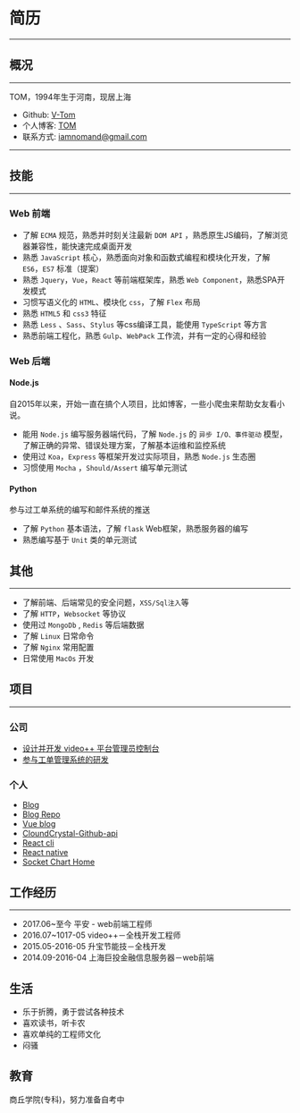 # 简历
---
## 概况
---
TOM，1994年生于河南，现居上海

- Github: [V-Tom](https://github.com/V-Tom)
- 个人博客: [TOM](https://t-tom.me/)
- 联系方式: iamnomand@gmail.com

---
## 技能
---

### Web 前端
- 了解 `ECMA` 规范，熟悉并时刻关注最新 `DOM API` ，熟悉原生JS编码，了解浏览器兼容性，能快速完成桌面开发
- 熟悉 `JavaScript` 核心，熟悉面向对象和函数式编程和模块化开发，了解 `ES6`，`ES7` 标准（提案）
- 熟悉 `Jquery`，`Vue`，`React` 等前端框架库，熟悉 `Web Component`，熟悉SPA开发模式
- 习惯写语义化的 `HTML`、模块化 `css`，了解 `Flex` 布局
- 熟悉 `HTML5` 和 `css3` 特征
- 熟悉 `Less` 、`Sass`、`Stylus` 等css编译工具，能使用 `TypeScript` 等方言
- 熟悉前端工程化，熟悉 `Gulp`、`WebPack` 工作流，并有一定的心得和经验


### Web 后端

#### Node.js

自2015年以来，开始一直在搞个人项目，比如博客，一些小爬虫来帮助女友看小说。

- 能用 `Node.js` 编写服务器端代码，了解 `Node.js` 的 `异步 I/O、事件驱动` 模型，了解正确的异常、错误处理方案，了解基本运维和监控系统
- 使用过 `Koa`，`Express` 等框架开发过实际项目，熟悉 `Node.js` 生态圈
- 习惯使用 `Mocha` ，`Should/Assert` 编写单元测试

#### Python
参与过工单系统的编写和邮件系统的推送

- 了解 `Python` 基本语法，了解 `flask` Web框架，熟悉服务器的编写
- 熟悉编写基于 `Unit` 类的单元测试

## 其他
---
- 了解前端、后端常见的安全问题，`XSS/Sql注入`等
- 了解 `HTTP`，`Websocket` 等协议
- 使用过 `MongoDb` , `Redis` 等后端数据
- 了解 `Linux` 日常命令
- 了解 `Nginx` 常用配置
- 日常使用 `MacOs` 开发

##  项目
---

### 公司
-  [设计并开发 video++ 平台管理员控制台](http://live.videojj.com)
-  [参与工单管理系统的研发](http://beop.rnbtech.com.hk)
 
### 个人
- [Blog](https://t-tom.me)
- [Blog Repo](https://github.com/V-Tom/blog/tree/dev)
- [Vue blog](https://github.com/V-Tom/vue-blog)
- [CloundCrystal-Github-api](https://github.com/CloudCrystal/github-api-v3)
- [React cli](https://github.com/V-Tom/react-cli)
- [React native](https://github.com/V-Tom/ReactNative)
- [Socket Chart Home](https://github.com/V-Tom/React-Socket-chartHome)


## 工作经历
---
- 2017.06~至今 平安 - web前端工程师
- 2016.07~1017-05 video++－全栈开发工程师
- 2015.05-2016-05 升宝节能技－全栈开发
- 2014.09-2016-04 上海巨投金融信息服务器－web前端

## 生活
- 乐于折腾，勇于尝试各种技术
- 喜欢读书，听卡农
- 喜欢单纯的工程师文化
- 闷骚


## 教育

商丘学院(专科)，努力准备自考中




